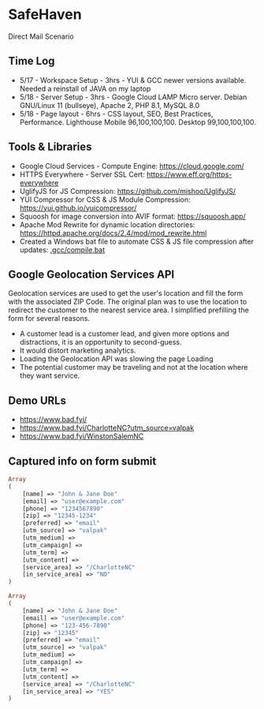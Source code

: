 # SafeHaven
Direct Mail Scenario

Time Log
-----
* 5/17 - Workspace Setup - 3hrs - YUI & GCC newer versions available. Needed a reinstall of JAVA on my laptop
* 5/18 - Server Setup - 3hrs - Google Cloud LAMP Micro server. Debian GNU/Linux 11 (bullseye), Apache 2, PHP 8.1, MySQL 8.0
* 5/18 - Page layout - 6hrs - CSS layout, SEO, Best Practices, Performance. Lighthouse Mobile 96,100,100,100. Desktop 99,100,100,100.

Tools & Libraries
-----
* Google Cloud Services - Compute Engine: https://cloud.google.com/
* HTTPS Everywhere - Server SSL Cert: https://www.eff.org/https-everywhere
* UglifyJS for JS Compression: https://github.com/mishoo/UglifyJS/
* YUI Compressor for CSS & JS Module Compression: https://yui.github.io/yuicompressor/
* Squoosh for image conversion into AVIF format: https://squoosh.app/
* Apache Mod Rewrite for dynamic location directories: https://httpd.apache.org/docs/2.4/mod/mod_rewrite.html
* Created a Windows bat file to automate CSS & JS file compression after updates: [.gcc/compile.bat 
](https://github.com/ghenle/SafeHaven/blob/main/.gcc/compile.bat)

Google Geolocation Services API
-----
Geolocation services are used to get the user's location and fill the form with the associated ZIP Code. The original plan was to use the location to redirect the customer to the nearest service area. I simplified prefilling the form for several reasons.
* A customer lead is a customer lead, and given more options and distractions, it is an opportunity to second-guess.
* It would distort marketing analytics.
* Loading the Geolocation API was slowing the page Loading
* The potential customer may be traveling and not at the location where they want service.

Demo URLs
-----
* https://www.bad.fyi/
* https://www.bad.fyi/CharlotteNC?utm_source=valpak
* https://www.bad.fyi/WinstonSalemNC

Captured info on form submit
-----
```php
Array
(
    [name] => "John & Jane Doe"
    [email] => "user@example.com"
    [phone] => "1234567890"
    [zip] => "12345-1234"
    [preferred] => "email"
    [utm_source] => "valpak"
    [utm_medium] => 
    [utm_campaign] => 
    [utm_term] => 
    [utm_content] => 
    [service_area] => "/CharlotteNC"
    [in_service_area] => "NO"
)

Array
(
    [name] => "John & Jane Doe"
    [email] => "user@example.com"
    [phone] => "123-456-7890"
    [zip] => "12345"
    [preferred] => "email"
    [utm_source] => "valpak"
    [utm_medium] => 
    [utm_campaign] => 
    [utm_term] => 
    [utm_content] => 
    [service_area] => "/CharlotteNC"
    [in_service_area] => "YES"
)
```

